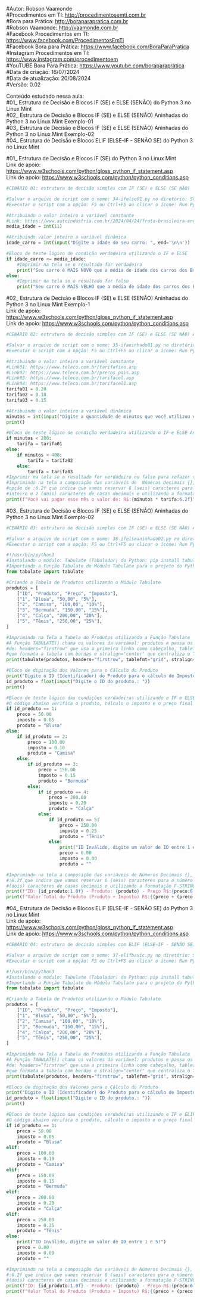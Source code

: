 #Autor: Robson Vaamonde<br>
#Procedimentos em TI: http://procedimentosemti.com.br<br>
#Bora para Prática: http://boraparapratica.com.br<br>
#Robson Vaamonde: http://vaamonde.com.br<br>
#Facebook Procedimentos em TI: https://www.facebook.com/ProcedimentosEmTi<br>
#Facebook Bora para Prática: https://www.facebook.com/BoraParaPratica<br>
#Instagram Procedimentos em TI: https://www.instagram.com/procedimentoem<br>
#YouTUBE Bora Para Prática: https://www.youtube.com/boraparapratica<br>
#Data de criação: 16/07/2024<br>
#Data de atualização: 20/08/2024<br>
#Versão: 0.02<br>

Conteúdo estudado nessa aula:<br>
#01_ Estrutura de Decisão e Blocos IF (SE) e ELSE (SENÃO) do Python 3 no Linux Mint<br>
#02_ Estrutura de Decisão e Blocos IF (SE) e ELSE (SENÃO) Aninhadas do Python 3 no Linux Mint Exemplo-01<br>
#03_ Estrutura de Decisão e Blocos IF (SE) e ELSE (SENÃO) Aninhadas do Python 3 no Linux Mint Exemplo-02<br>
#04_ Estrutura de Decisão e Blocos ELIF (ELSE-IF - SENÃO SE) do Python 3 no Linux Mint<br>

#01_ Estrutura de Decisão e Blocos IF (SE) do Python 3 no Linux Mint<br>
Link de apoio: https://www.w3schools.com/python/gloss_python_if_statement.asp<br>
Link de apoio: https://www.w3schools.com/python/python_conditions.asp
```python
#CENÁRIO 01: estrutura de decisão simples com IF (SE) e ELSE (SE NÃO)

#Salvar o arquivo de script com o nome: 34-ifelse01.py no diretório: ScriptsPython
#Executar o script com a opção: F5 ou Ctrl+F5 ou clicar o ícone: Run Python File

#Atribuindo o valor inteiro a variável constante
#Link: https://www.autoindustria.com.br/2024/04/24/frota-brasileira-envelhece-e-idade-media-dos-carros-supera-11-anos/
media_idade = int(11)

#Atribuindo valor inteiro a variável dinâmica
idade_carro = int(input("Digite a idade do seu carro: ", end='\n\n'))

#Bloco de teste lógico de condição verdadeira utilizando o IF e ELSE
if idade_carro <= media_idade:
    #Imprimir na tela se o resultado for verdadeiro
    print("Seu carro é MAIS NOVO que a média de idade dos carros dos Brasileiro!")
else:
    #Imprimir na tela se o resultado for falso
    print("Seu carro é MAIS VELHO que a média de idade dos carros dos Brasileiro!")
```

#02_ Estrutura de Decisão e Blocos IF (SE) e ELSE (SENÃO) Aninhadas do Python 3 no Linux Mint Exemplo-1<br>
Link de apoio: https://www.w3schools.com/python/gloss_python_if_statement.asp<br>
Link de apoio: https://www.w3schools.com/python/python_conditions.asp
```python
#CENÁRIO 02: estrutura de decisão simples com IF (SE) e ELSE (SE NÃO) Aninhadas

#Salvar o arquivo de script com o nome: 35-ifaninhado01.py no diretório: ScriptsPython
#Executar o script com a opção: F5 ou Ctrl+F5 ou clicar o ícone: Run Python File

#Atribuindo o valor inteiro a variável constante
#Link01: https://www.teleco.com.br/tarifafixo.asp
#Link02: https://www.teleco.com.br/precos_pais.asp
#Link03: https://www.teleco.com.br/tarifacel.asp
#Link04: https://www.teleco.com.br/tarifacel1.asp
tarifa01 = 0.20
tarifa02 = 0.18
tarifa03 = 0.15

#Atribuindo o valor inteiro a variável dinâmica
minutos = int(input("Digite a quantidade de minutos que você utilizou esse mês:"))
print()

#Bloco de teste lógico de condição verdadeira utilizando o IF e ELSE Aninhado
if minutos < 200:
    tarifa = tarifa01
else:
    if minutos < 400:
        tarifa = tarifa02
    else:
        tarifa = tarifa03
#Imprimir na tela se o resultado for verdadeiro ou falso para refazer o cálculo
#Imprimindo na tela a composição das variáveis de  Números Decimais {}, com a 
#opção de :6.2f que indica que vamos reservar 6 (seis) caracteres para o número 
#inteiro e 2 (dois) caracteres de casas decimais e utilizando a formatação F-STRING.
print(f"Você vai pagar esse mês o valor de: R$:{minutos * tarifa:6.2f}")
```

#03_ Estrutura de Decisão e Blocos IF (SE) e ELSE (SENÃO) Aninhadas do Python 3 no Linux Mint Exemplo-02<br>
```python
#CENÁRIO 03: estrutura de decisão simples com IF (SE) e ELSE (SE NÃO) Aninhadas

#Salvar o arquivo de script com o nome: 36-ifelseaninhado02.py no diretório: ScriptsPython
#Executar o script com a opção: F5 ou Ctrl+F5 ou clicar o ícone: Run Python File

#!/usr/bin/python3
#Instalando o módulo: Tabulate (Tabulador) do Python: pip install tabulate
#Importando a Função Tabulate do Módulo Tabulate para o projeto do Python
from tabulate import tabulate

#Criando a Tabela de Produtos utilizando o Módulo Tabulate
produtos = [ 
	["ID", "Produto", "Preço", "Imposto"],
	["1", "Blusa", "50,00", "5%"],
	["2", "Camisa", "100,00", "10%"],
	["3", "Bermuda", "150,00", "15%"],
	["4", "Calça", "200,00", "20%"],
	["5", "Tênis", "250,00", "25%"],
]

#Imprimindo na Tela a Tabela do Produtos utilizando a Função Tabulate
#A Função TABULATE() chama os valores da variável: produtos e passa os parâmetros
#de: headers="firstrow" que usa a primeira linha como cabeçalho, tablefmt="grid"
#que formata a tabela com bordas e stralign="center" que centraliza o Texto.
print(tabulate(produtos, headers="firstrow", tablefmt="grid", stralign="center"),end='\n\n')

#Bloco de digitação dos Valores para o Cálculo do Produto
print("Digite o ID (Identificador) do Produto para o cálculo de Imposto")
id_produto = float(input("Digite o ID do produto.: "))
print()

#Bloco de teste lógico das condições verdadeiras utilizando o IF e ELSE Aninhado
#O código abaixo verifica o produto, cálculo o imposto e o preço final de venda
if id_produto == 1:
    preco = 50.00
    imposto = 0.05
    produto = "Blusa"
else:
    if id_produto == 2:
        preco = 100.00
        imposto = 0.10
        produto = "Camisa"
    else:
        if id_produto == 3:
            preco = 150.00
            imposto = 0.15
            produto = "Bermuda"
        else:
            if id_produto == 4:
                preco = 200.00
                imposto = 0.20
                produto = "Calça"
            else:
                if id_produto == 5:
                    preco = 250.00
                    imposto = 0.25
                    produto = "Tênis"
                else:
                    print("ID Inválido, digite um valor de ID entre 1 e 5!")
                    preco = 0.00
                    imposto = 0.00
                    produto = ""

#Imprimindo na tela a composição das variáveis de Números Decimais {}, com a opção de 
#:6.2f que indica que vamos reservar 6 (seis) caracteres para o número inteiro e 2 
#(dois) caracteres de casas decimais e utilizando a formatação F-STRING.
print(f"ID: {id_produto:1.0f} - Produto: {produto} - Preço R$:{preco:6.2f} - Imposto: {(imposto * 100):2.0f}%")
print(f"Valor Total do Produto (Produto + Imposto) R$:{(preco + (preco * imposto)):6.2f}")
```

#04_ Estrutura de Decisão e Blocos ELIF (ELSE-IF - SENÃO SE) do Python 3 no Linux Mint<br>
Link de apoio: https://www.w3schools.com/python/gloss_python_if_statement.asp<br>
Link de apoio: https://www.w3schools.com/python/python_conditions.asp
```python
#CENÁRIO 04: estrutura de decisão simples com ELIF (ELSE-IF - SENÃO SE) MELHORADO

#Salvar o arquivo de script com o nome: 37-elifbasic.py no diretório: ScriptsPython
#Executar o script com a opção: F5 ou Ctrl+F5 ou clicar o ícone: Run Python File

#!/usr/bin/python3
#Instalando o módulo: Tabulate (Tabulador) do Python: pip install tabulate
#Importando a Função Tabulate do Módulo Tabulate para o projeto do Python
from tabulate import tabulate

#Criando a Tabela de Produtos utilizando o Módulo Tabulate
produtos = [ 
	["ID", "Produto", "Preço", "Imposto"],
	["1", "Blusa", "50,00", "5%"],
	["2", "Camisa", "100,00", "10%"],
	["3", "Bermuda", "150,00", "15%"],
	["4", "Calça", "200,00", "20%"],
	["5", "Tênis", "250,00", "25%"],
]

#Imprimindo na Tela a Tabela do Produtos utilizando a Função Tabulate
#A Função TABULATE() chama os valores da variável: produtos e passa os parâmetros
#de: headers="firstrow" que usa a primeira linha como cabeçalho, tablefmt="grid"
#que formata a tabela com bordas e stralign="center" que centraliza o Texto.
print(tabulate(produtos, headers="firstrow", tablefmt="grid", stralign="center"),end='\n\n')

#Bloco de digitação dos Valores para o Cálculo do Produto
print("Digite o ID (Identificador) do Produto para o cálculo de Imposto")
id_produto = float(input("Digite o ID do produto.: "))
print()

#Bloco de teste lógico das condições verdadeiras utilizando o IF e ELIF
#O código abaixo verifica o produto, cálculo o imposto e o preço final de venda
if id_produto == 1:
    preco = 50.00
    imposto = 0.05
    produto = "Blusa"
elif:
    preco = 100.00
    imposto = 0.10
    produto = "Camisa"
elif:
    preco = 150.00
    imposto = 0.15
    produto = "Bermuda"
elif:
    preco = 200.00
    imposto = 0.20
    produto = "Calça"
elif:
    preco = 250.00
    imposto = 0.25
    produto = "Tênis"
else:
    print("ID Inválido, digite um valor de ID entre 1 e 5!")
    preco = 0.00
    imposto = 0.00
    produto = ""

#Imprimindo na tela a composição das variáveis de Números Decimais {}, com a opção de 
#:6.2f que indica que vamos reservar 6 (seis) caracteres para o número inteiro e 2 
#(dois) caracteres de casas decimais e utilizando a formatação F-STRING.
print(f"ID: {id_produto:1.0f} - Produto: {produto} - Preço R$:{preco:6.2f} - Imposto: {(imposto * 100):2.0f}%")
print(f"Valor Total do Produto (Produto + Imposto) R$:{(preco + (preco * imposto)):6.2f}")
```